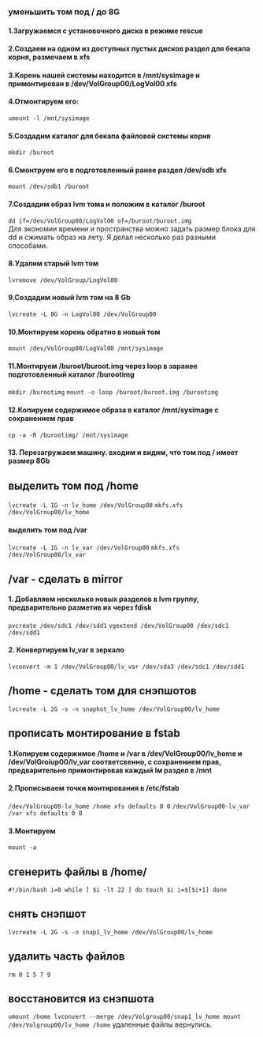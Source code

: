 ### уменьшить том под / до 8G

#### 1.Загружаемся с установочного диска в режиме rescue
#### 2.Создаем на одном из доступных пустых дисков раздел для бекапа корня, размечаем в xfs
#### 3.Корень нашей системы находится в /mnt/sysimage и примонтирован в /dev/VolGroup00/LogVol00 xfs
#### 4.Отмонтируем его:
 `umount -l /mnt/sysimage`
#### 5.Создадим каталог для бекапа файловой системы корня
 `mkdir /buroot`
#### 6.Смонтруем его в подготовленный ранее раздел /dev/sdb xfs
 `mount /dev/sdb1 /buroot`
#### 7.Создадим образ lvm тома и положим в каталог /buroot
 `dd if=/dev/VolGroup00/LogVol00 of=/buroot/buroot.img`  
Для экономии времени и пространства можно задать размер блока для dd и сжимать образ на лету.
Я делал несколько раз разными способами.
#### 8.Удалим старый lvm том
 `lvremove /dev/VolGroup/LogVol00`
#### 9.Создадим новый lvm том на 8 Gb
 `lvcreate -L 8G -n LogVol00 /dev/VolGroup00`
#### 10.Монтируем корень обратно в новый том
 `mount /dev/VolGroup00/LogVol00 /mnt/sysimage`
#### 11.Монтируем /buroot/buroot.img через loop в заранее подготовленный каталог /burootimg
 `mkdir /burootimg`
 `mount -o loop /buroot/buroot.img /burootimg`
#### 12.Копируем содержимое образа в каталог /mnt/sysimage с сохранением прав
 `cp -a -R /burootimg/ /mnt/sysimage`
#### 13. Перезагружаем машину. входим и видим, что том под / имеет размер 8Gb

## выделить том под /home
 `lvcreate -L 1G -n lv_home /dev/VolGroup00`
`mkfs.xfs /dev/VolGroup00/lv_home`

#### выделить том под /var
 `lvcreate -L 1G -n lv_var /dev/VolGroup00`
`mkfs.xfs /dev/VolGroup00/lv_var`

## /var - сделать в mirror

#### 1. Добавляем несколько новых разделов в lvm группу, предварительно разметив их через fdisk
 `pvcreate /dev/sdc1 /dev/sdd1`
 `vgextend /dev/VolGroup00 /dev/sdc1 /dev/sdd1`
#### 2. Конвертируем lv_var в зеркало
  `lvconvert -m 1 /dev/VolGroup00/lv_var /dev/sda3 /dev/sdc1 /dev/sdd1`

## /home - сделать том для снэпшотов
 `lvcreate -L 2G -s -n snaphot_lv_home /dev/VolGroup00/lv_home`

## прописать монтирование в fstab
#### 1.Копируем содержимое /home и /var в /dev/VolGroup00/lv_home и /dev/VolGroiup00/lv_var соответсвенно, с сохранением прав, предварительно примонтировав каждый lм раздел в /mnt
#### 2.Прописываем точки монтирования в /etc/fstab
 `/dev/VolGroup00-lv_home /home xfs defaults 0 0`
 `/dev/VolGroup00-lv_var /var xfs defaults 0 0`
#### 3.Монтируем
 `mount -a`

## сгенерить файлы в /home/
 `#!/bin/bash
i=0
while [ $i -lt 22 ]
do
  touch $i
  i=$[$i+1]
done`

## снять снэпшот
 `lvcreate -L 2G -s -n snap1_lv_home /dev/VolGroup00/lv_home`
 
## удалить часть файлов
 `rm 0 1 5 7 9`

## восстановится из снэпшота
 `umount /home
 lvconvert --merge /dev/Volgroup00/snap1_lv_home
 mount /dev/Volgroup00/lv_home /home`
удаленные файлы вернулись.

